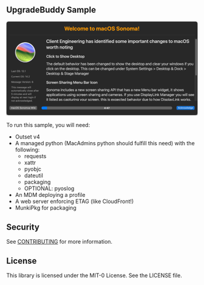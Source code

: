 ## UpgradeBuddy Sample

![](upgradebuddy_scrsht.png)

To run this sample, you will need:
- Outset v4
- A managed python (MacAdmins python should fulfill this need) with the following:
  - requests
  - xattr
  - pyobjc
  - dateutil
  - packaging
  - OPTIONAL: pyoslog
- An MDM deploying a profile
- A web server enforcing ETAG (like CloudFront!)
- MunkiPkg for packaging

## Security

See [CONTRIBUTING](CONTRIBUTING.md#security-issue-notifications) for more information.

## License

This library is licensed under the MIT-0 License. See the LICENSE file.
